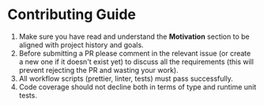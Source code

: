 # Contributing Guide
1. Make sure you have read and understand the **Motivation** section to be aligned with project history and goals.
2. Before submitting a PR please comment in the relevant issue (or create a new one if it doesn't exist yet) to discuss all the requirements (this will prevent rejecting the PR and wasting your work).
3. All workflow scripts (prettier, linter, tests) must pass successfully.
4. Code coverage should not decline both in terms of type and runtime unit tests.
